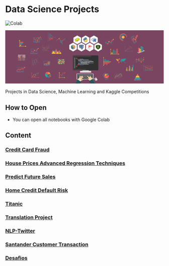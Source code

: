 # Data Science Projects


![Colab](https://colab.research.google.com/assets/colab-badge.svg)

![cover image](img/171127-Data-Science.jpg)

Projects in Data Science, Machine Learning and Kaggle Competitions

## How to Open

- You can open all notebooks with Google Colab
## Content

### [Credit Card Fraud](https://github.com/rafaelmgr12/ds-projects/tree/main/Credit-Card-Fraud)
### [House Prices Advanced Regression Techniques](https://github.com/rafaelmgr12/ds-projects/tree/main/House-Prices-Advanced-Regression-Techniques)
### [Predict Future Sales](https://github.com/rafaelmgr12/ds-projects/tree/main/Predict-Future-Sales)
### [Home Credit Default Risk](https://github.com/rafaelmgr12/ds-projects/tree/main/Home-Credit-Default-Risk)
### [Titanic](https://github.com/rafaelmgr12/ds-projects/tree/main/Titanic)
### [Translation Project](https://github.com/rafaelmgr12/ds-projects/tree/main/Translation-Project)
### [NLP-Twitter](https://github.com/rafaelmgr12/ds-projects/tree/main/NLP-Twitter)
### [Santander Customer Transaction](https://github.com/rafaelmgr12/ds-projects/tree/main/Santander-CT)
### [Desafios](https://github.com/rafaelmgr12/ds-projects/tree/main/Desafios)

